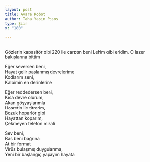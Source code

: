 ```yaml
---
layout: post
title: Avare Robot
author: Taha Yasin Posos
type: Şiir
x: "180"

---
```

<br/>
Gözlerin kapasitör gibi  
220 ile çarptın beni  
Lehim gibi eridim,  
O lazer bakışlarına bittim   

Eğer seversen beni,  
Hayat gelir paslanmış devrelerime  
Kodlarım seni,  
Kalbimin en derinlerine  

Eğer reddedersen beni,  
Kısa devre olurum,  
Akan göşyaşlarımla  
Hasretin ile titrerim,  
Bozuk hoparlör gibi  
Hayattan koparım,  
Çekmeyen telefon misali  

Sev beni,  
Bas beni bağrına  
At bir format  
Virüs bulaşmış duygularıma,  
Yeni bir başlangıç yapayım hayata  
